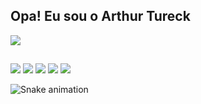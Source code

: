 ## Opa! Eu sou o Arthur Tureck

<picture>
  <source
    srcset="https://github-readme-stats.vercel.app/api?username=ArthurTureck&show_icons=true&theme=dark"
    media="(prefers-color-scheme: dark)"
  />
  <source
    srcset="https://github-readme-stats.vercel.app/api?username=ArthurTureck&show_icons=true"
    media="(prefers-color-scheme: light), (prefers-color-scheme: no-preference)"
  />
  <img src="https://github-readme-stats.vercel.app/api?username=ArthurTureck&show_icons=true" />
  <source
    srcset="https://github-readme-stats.vercel.app/api/top-langs/?username=ArthurTureck)(https://github.com/ArthurTureck/github-readme-stats)"
    media="https://github-readme-stats.vercel.app/api/top-langs/?username=anuraghazra&layout=compact"
  />
</picture>

##

<div> 
  <a href="https://www.youtube.com/channel/UCtcMedAbPlKAWusIO6Fz2oQ" target="_blank"><img src="https://img.shields.io/badge/YouTube-FF0000?style=for-the-badge&logo=youtube&logoColor=white" target="_blank"></a>
  <a href="https://instagram.com/arthurtureck" target="_blank"><img src="https://img.shields.io/badge/-Instagram-%23E4405F?style=for-the-badge&logo=instagram&logoColor=white" target="_blank"></a>
 	<a href="https://www.twitch.tv/tureckk" target="_blank"><img src="https://img.shields.io/badge/Twitch-9146FF?style=for-the-badge&logo=twitch&logoColor=white" target="_blank"></a>
  <a href = "arthurtureck@gmail.com"><img src="https://img.shields.io/badge/-Gmail-%23333?style=for-the-badge&logo=gmail&logoColor=white" target="_blank"></a>
  <a href="https://www.linkedin.com/in/arthur-de-conti-tureck-86b317287/" target="_blank"><img src="https://img.shields.io/badge/-LinkedIn-%230077B5?style=for-the-badge&logo=linkedin&logoColor=white" target="_blank"></a> 
  
</div>

![Snake animation](https://github.com/ArthurTureck/ArthurTureck/blob/output/github-contribution-grid-snake.svg)

